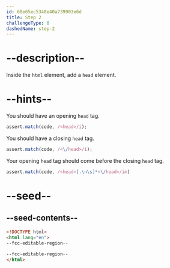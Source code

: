```yaml
---
id: 68e65ec5348e40a739903e6d
title: Step 2
challengeType: 0
dashedName: step-2
---
```


# --description--

Inside the `html` element, add a `head` element.

# --hints--

You should have an opening `head` tag.

```js
assert.match(code, /<head>/i);
```

You should have a closing `head` tag.

```js
assert.match(code, /<\/head>/i);
```

Your opening `head` tag should come before the closing `head` tag.

```js
assert.match(code, /<head>[.\n\s]*<\/head>/im)
```

# --seed--

## --seed-contents--

```html
<!DOCTYPE html>
<html lang="en">
--fcc-editable-region--
  
--fcc-editable-region--
</html>
```
